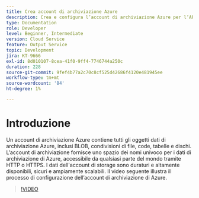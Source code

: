 ```yaml
---
title: Crea account di archiviazione Azure
description: Crea e configura l’account di archiviazione Azure per l’API Batch.
type: Documentation
role: Developer
level: Beginner, Intermediate
version: Cloud Service
feature: Output Service
topic: Development
jira: KT-9666
exl-id: 8d010107-8cea-41f0-9ff4-7746744a250c
duration: 228
source-git-commit: 9fef4b77a2c70c8cf525d42686f4120e481945ee
workflow-type: tm+mt
source-wordcount: '84'
ht-degree: 1%

---
```


# Introduzione

Un account di archiviazione Azure contiene tutti gli oggetti dati di archiviazione Azure, inclusi BLOB, condivisioni di file, code, tabelle e dischi. L’account di archiviazione fornisce uno spazio dei nomi univoco per i dati di archiviazione di Azure, accessibile da qualsiasi parte del mondo tramite HTTP o HTTPS. I dati dell&#39;account di storage sono duraturi e altamente disponibili, sicuri e ampiamente scalabili.
Il video seguente illustra il processo di configurazione dell’account di archiviazione di Azure.

>[!VIDEO](https://video.tv.adobe.com/v/340127?quality=12&learn=on)
